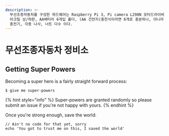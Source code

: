 ```yaml
---
description: >-
  무선조종자동차를 구성한 하드웨어는 Raspberry Pi 3, Pi camera L298N 모터드라이버, DC 모터 4개, 타이어 4개,
  아크릴 상/하판, AA배터리 6개입 홀더, (AA 건전지(충전식이라면 6개로 충분하나, 아니라면 다수의 여분이 필요함), 휴대용 배터리
  충전기, 각종 나사, 너트 다수 이다.
---
```


# 무선조종자동차 정비소

## 

## Getting Super Powers

Becoming a super hero is a fairly straight forward process:

```
$ give me super-powers
```

{% hint style="info" %}
 Super-powers are granted randomly so please submit an issue if you're not happy with yours.
{% endhint %}

Once you're strong enough, save the world:

```
// Ain't no code for that yet, sorry
echo 'You got to trust me on this, I saved the world'
```



